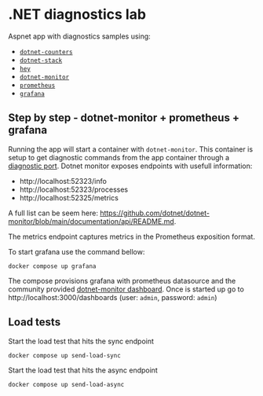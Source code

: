 # .NET diagnostics lab

Aspnet app with diagnostics samples using:
- [`dotnet-counters`](https://learn.microsoft.com/en-us/dotnet/core/diagnostics/dotnet-counters)
- [`dotnet-stack`](https://learn.microsoft.com/en-us/dotnet/core/diagnostics/dotnet-stack)
- [`hey`](https://github.com/rakyll/hey)
- [`dotnet-monitor`](https://learn.microsoft.com/en-us/dotnet/core/diagnostics/dotnet-monitor)
- [`prometheus`](https://prometheus.io/)
- [`grafana`](https://grafana.com/docs/grafana/latest/)

## Step by step - dotnet-monitor + prometheus + grafana

Running the app will start a container with `dotnet-monitor`. This container is setup to get diagnostic commands from the app container through a [diagnostic port](https://learn.microsoft.com/en-us/dotnet/core/diagnostics/diagnostic-port). Dotnet monitor exposes endpoints with usefull information:

- http://localhost:52323/info
- http://localhost:52323/processes
- http://localhost:52325/metrics

A full list can be seem here: https://github.com/dotnet/dotnet-monitor/blob/main/documentation/api/README.md.

The metrics endpoint captures metrics in the Prometheus exposition format.

To start grafana use the command bellow:

```
docker compose up grafana
```

The compose provisions grafana with prometheus datasource and the community provided [dotnet-monitor dashboard](https://grafana.com/grafana/dashboards/19297-dotnet-monitor-dashboard/). Once is started up go to http://localhost:3000/dashboards (user: `admin`, password: `admin`)


## Load tests

Start the load test that hits the sync endpoint

```
docker compose up send-load-sync
```

Start the load test that hits the async endpoint

```
docker compose up send-load-async
```